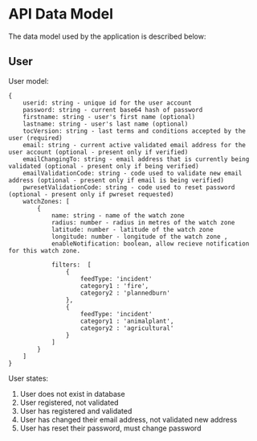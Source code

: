 # API Data Model

The data model used by the application is described below:

## User

User model:

    {
        userid: string - unique id for the user account
        password: string - current base64 hash of password
        firstname: string - user's first name (optional)
        lastname: string - user's last name (optional)
        tocVersion: string - last terms and conditions accepted by the user (required)
        email: string - current active validated email address for the user account (optional - present only if verified)
        emailChangingTo: string - email address that is currently being validated (optional - present only if being verified)
        emailValidationCode: string - code used to validate new email address (optional - present only if email is being verified)
        pwresetValidationCode: string - code used to reset password (optional - present only if pwreset requested)
        watchZones: [
            {
                name: string - name of the watch zone
                radius: number - radius in metres of the watch zone
                latitude: number - latitude of the watch zone
                longitude: number - longitude of the watch zone	,
                enableNotification: boolean, allow recieve notification for this watch zone.

                filters:  [
                    {
                        feedType: 'incident'
                        category1 : 'fire',
                        category2 : 'plannedburn'
                    },
                    {
                        feedType: 'incident'
                        category1 : 'animalplant',
                        category2 : 'agricultural'
                    }
                ]
            }
        ]
    }

User states:

1. User does not exist in database
2. User registered, not validated
3. User has registered and validated
4. User has changed their email address, not validated new address
5. User has reset their password, must change password
